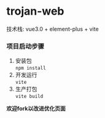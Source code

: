 # trojan-web


技术栈: vue3.0 + element-plus + vite

### 项目启动步骤
1. 安装包  
   `npm install`
2. 开发运行  
   `vite`
3. 生产打包  
   `vite build`

**欢迎fork以改进优化页面**
